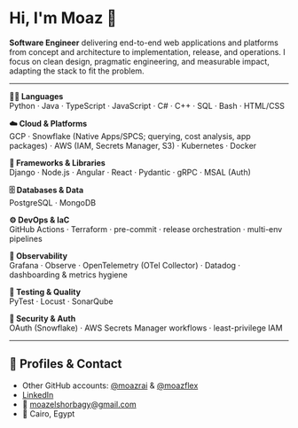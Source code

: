 # Hi, I'm Moaz 👋

**Software Engineer** delivering end-to-end web applications and platforms from concept and architecture to implementation, release, and operations. I focus on clean design, pragmatic engineering, and measurable impact, adapting the stack to fit the problem.

---

**🧑‍💻 Languages**  
Python · Java · TypeScript · JavaScript · C# · C++ · SQL · Bash · HTML/CSS

**☁️ Cloud & Platforms**  
GCP · Snowflake (Native Apps/SPCS; querying, cost analysis, app packages) · AWS (IAM, Secrets Manager, S3) · Kubernetes · Docker

**🧩 Frameworks & Libraries**  
Django · Node.js · Angular · React · Pydantic · gRPC · MSAL (Auth)

**🗄️ Databases & Data**  
PostgreSQL · MongoDB

**⚙️ DevOps & IaC**  
GitHub Actions · Terraform · pre-commit · release orchestration · multi-env pipelines

**🔎 Observability**  
Grafana · Observe · OpenTelemetry (OTel Collector) · Datadog · dashboarding & metrics hygiene

**🧪 Testing & Quality**  
PyTest · Locust · SonarQube

**🔐 Security & Auth**  
OAuth (Snowflake) · AWS Secrets Manager workflows · least-privilege IAM

---

## 🔗 Profiles & Contact

- Other GitHub accounts: [@moazrai](https://github.com/moazrai) & [@moazflex](https://github.com/moazflex)
- [LinkedIn](https://www.linkedin.com/in/moaz-elshorbagy/)
- 📧 [moazelshorbagy@gmail.com](mailto:moazelshorbagy@gmail.com)
- 📍 Cairo, Egypt
